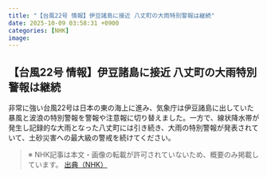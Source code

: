 ```yaml
---
title: "【台風22号 情報】伊豆諸島に接近 八丈町の大雨特別警報は継続"
date: 2025-10-09 03:58:31 +0900
categories: [NHK]
image: 
---
```

## 【台風22号 情報】伊豆諸島に接近 八丈町の大雨特別警報は継続

非常に強い台風22号は日本の東の海上に進み、気象庁は伊豆諸島に出していた暴風と波浪の特別警報を警報や注意報に切り替えました。一方で、線状降水帯が発生し記録的な大雨となった八丈町には引き続き、大雨の特別警報が発表されていて、土砂災害への最大級の警戒を続けてください。

> ※ NHK記事は本文・画像の転載が許可されていないため、概要のみ掲載しています。
[出典（NHK）](http://www3.nhk.or.jp/news/html/20251009/k10014945121000.html)
